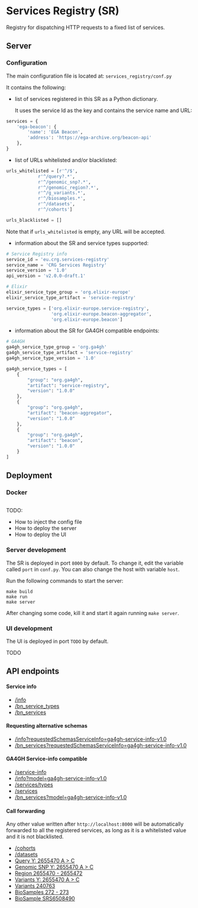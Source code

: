 # Services Registry (SR)
Registry for dispatching HTTP requests to a fixed list of services.

## Server

### Configuration

The main configuration file is located at: `services_registry/conf.py`

It contains the following:
* list of services registered in this SR as a Python dictionary. 

    It uses the service Id as the key and contains the service name and URL:
```python
services = {
    'ega-beacon': {
        'name': 'EGA Beacon',
        'address': 'https://ega-archive.org/beacon-api'
    },
}
```
  
* list of URLs whitelisted and/or blacklisted:
```python
urls_whitelisted = [r'^/$',
		    r'^/query?.*',
		    r'^/genomic_snp?.*',
		    r'^/genomic_region?.*',
		    r'^/g_variants.*',
		    r'^/biosamples.*',
		    r'^/datasets',
		    r'^/cohorts']

urls_blacklisted = []
```
Note that if `urls_whitelisted` is empty, any URL will be accepted.

* information about the SR and service types supported:
```python
# Service Registry info
service_id = 'eu.crg.services-registry'
service_name = 'CRG Services Registry'
service_version = '1.0'
api_version = 'v2.0.0-draft.1'

# Elixir
elixir_service_type_group = 'org.elixir-europe'
elixir_service_type_artifact = 'service-registry'

service_types = ['org.elixir-europe.service-registry', 
				 'org.elixir-europe.beacon-aggregator', 
				 'org.elixir-europe.beacon']
```

* information about the SR for GA4GH compatible endpoints:
```python
# GA4GH
ga4gh_service_type_group = 'org.ga4gh'
ga4gh_service_type_artifact = 'service-registry'
ga4gh_service_type_version = '1.0'

ga4gh_service_types = [
	{
		"group": "org.ga4gh",
		"artifact": "service-registry",
		"version": "1.0.0"
	},
	{
		"group": "org.ga4gh",
		"artifact": "beacon-aggregator",
		"version": "1.0.0"
	},
	{
		"group": "org.ga4gh",
		"artifact": "beacon",
		"version": "1.0.0"
	}
]
```

## Deployment

### Docker

```shell script

```

TODO: 
* How to inject the config file
* How to deploy the server
* How to deploy the UI

### Server development

The SR is deployed in port `8000` by default. To change it, edit the variable called `port` in `conf.py`. You can also change the host with variable `host`. 

Run the following commands to start the server:
```shell script
make build
make run
make server
```
After changing some code, kill it and start it again running `make server`.

### UI development

The UI is deployed in port `TODO` by default. 

TODO

## API endpoints

#### Service info
* [/info](http://localhost:8000/info)
* [/bn_service_types](http://localhost:8000/bn_service_types)
* [/bn_services](http://localhost:8000/bn_services)

#### Requesting alternative schemas
* [/info?requestedSchemasServiceInfo=ga4gh-service-info-v1.0](http://localhost:8000/info?requestedSchemasServiceInfo=ga4gh-service-info-v1.0)
* [/bn_services?requestedSchemasServiceInfo=ga4gh-service-info-v1.0](http://localhost:8000/bn_services?requestedSchemasServiceInfo=ga4gh-service-info-v1.0)

#### GA4GH Service-info compatible
* [/service-info](http://localhost:8000/service-info)
* [/info?model=ga4gh-service-info-v1.0](http://localhost:8000/info?model=ga4gh-service-info-v1.0)
* [/services/types](http://localhost:8000/services/types)
* [/services](http://localhost:8000/services)
* [/bn_services?model=ga4gh-service-info-v1.0](http://localhost:8000/bn_services?model=ga4gh-service-info-v1.0)

#### Call forwarding

Any other value written after `http://localhost:8000` will be automatically forwarded to all the registered services, as long as it is a whitelisted value and it is not blacklisted.

* [/cohorts](http://localhost:8000/cohorts)
* [/datasets](http://localhost:8000/datasets)
* [Query Y: 2655470 A &gt; C](http://localhost:8000/query?assemblyId=GRCh37&referenceName=Y&start=2655470&referenceBases=A&alternateBases=C)
* [Genomic SNP Y: 2655470 A &gt; C](http://localhost:8000/genomic_snp?assemblyId=GRCh37&referenceName=Y&start=2655470&referenceBases=A&alternateBases=C)
* [Region 2655470 - 2655472](http://localhost:8000/genomic_region?referenceName=Y&assemblyId=GRCh37&start=2655470&end=2655472)
* [Variants Y: 2655470 A &gt; C](http://localhost:8000/g_variants?referenceName=Y&start=2655470&referenceBases=A&alternateBases=C)
* [Variants 240763](http://localhost:8000/g_variants/240763)
* [BioSamples 272 - 273](http://localhost:8000/biosamples?start=272&end=273)
* [BioSample SRS6508490](http://localhost:8000/biosamples/SRS6508490)
